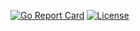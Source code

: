 [![Go Report Card](https://goreportcard.com/badge/swicherwich/pwdmg)](https://goreportcard.com/report/swicherwich/pwdmg)
[![License](https://img.shields.io/badge/License-MIT-blue.svg)](https://opensource.org/licenses/MIT)

